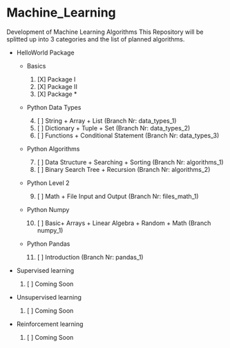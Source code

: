 # Machine_Learning
Development of Machine Learning Algorithms
This Repository will be splitted up into 3 categories and the list of planned algorithms.
+ HelloWorld Package
  + Basics
    1. [X] Package I
    2. [X] Package II
    3. [X] Package *
  + Python Data Types
  
    4. [ ] String + Array + List (Branch Nr: data_types_1)
    5. [ ] Dictionary + Tuple + Set (Branch Nr: data_types_2)
    6. [ ] Functions + Conditional Statement (Branch Nr: data_types_3)
  + Python Algorithms
  
    7. [ ] Data Structure + Searching + Sorting (Branch Nr: algorithms_1)
    8. [ ] Binary Search Tree + Recursion (Branch Nr: algorithms_2)
  + Python Level 2
  
    9. [ ] Math + File Input and Output    (Branch Nr: files_math_1)
  + Python Numpy
  
    10. [ ] Basic+ Arrays + Linear Algebra + Random + Math (Branch numpy_1)
  + Python Pandas
  
    11. [ ] Introduction (Branch Nr: pandas_1)
    
+ Supervised learning
  1. [ ] Coming Soon
+ Unsupervised learning
  1. [ ] Coming Soon
+ Reinforcement learning
  1. [ ] Coming Soon
